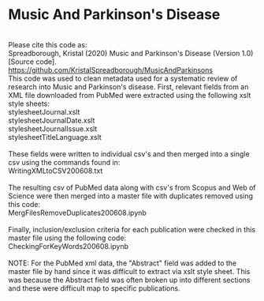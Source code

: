 # Music And Parkinson's Disease
<br>Please cite this code as:
<br>Spreadborough, Kristal (2020) Music and Parkinson's Disease (Version 1.0) [Source code]. https://github.com/KristalSpreadborough/MusicAndParkinsons
<br>
This code was used to clean metadata used for a systematic review of research into Music and Parkinson's disease.
First, relevant fields from an XML file downloaded from PubMed were extracted using the following xslt style sheets: 
<br>stylesheetJournal.xslt
<br>stylesheetJournalDate.xslt
<br>stylesheetJournalIssue.xslt
<br>stylesheetTitleLanguage.xslt
<br>
<br>
These fields were written to individual csv's and then merged into a single csv using the commands found in:
<br>WritingXMLtoCSV200608.txt
<br>
<br>
The resulting csv of PubMed data along with csv's from Scopus and Web of Science were then merged into a master file with duplicates removed using this code: 
<br>MergFilesRemoveDuplicates200608.ipynb
<br>
<br>
Finally, inclusion/exclusion criteria for each publication were checked in this master file using the following code:
<br>CheckingForKeyWords200608.ipynb
<br>
<br>
NOTE: For the PubMed xml data, the "Abstract" field was added to the master file by hand since it was difficult to extract via xslt style sheet. This was because the Abstract field was often  broken up into different sections and these were difficult map to specific publications. 
